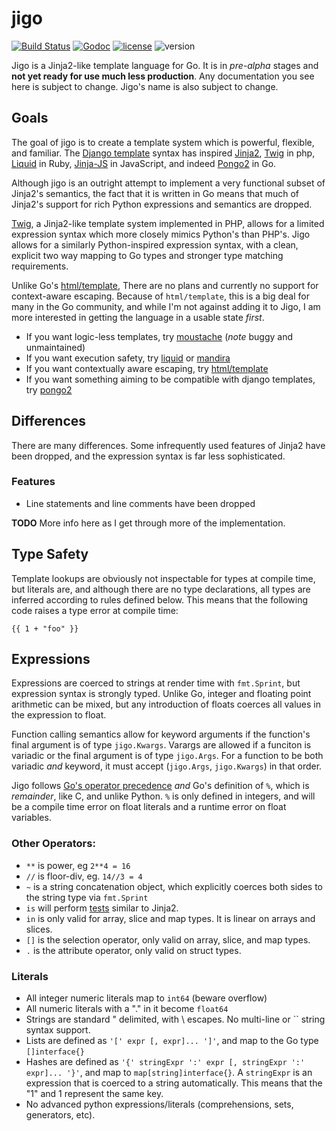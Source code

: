 # jigo

[![Build Status](https://drone.io/github.com/jmoiron/jigo/status.png)](https://drone.io/github.com/jmoiron/jigo/latest) [![Godoc](http://img.shields.io/badge/godoc-reference-blue.svg?style=flat)](https://godoc.org/github.com/jmoiron/jigo) [![license](http://img.shields.io/badge/license-MIT-red.svg?style=flat)](https://raw.githubusercontent.com/jmoiron/jigo/master/LICENSE) ![version](http://img.shields.io/badge/version-pre--α-4ECDC4.svg?style=flat)


Jigo is a Jinja2-like template language for Go.  It is in *pre-alpha* stages and **not
yet ready for use much less production**.  Any documentation you see here is subject
to change.  Jigo's name is also subject to change.

## Goals

The goal of jigo is to create a template system which is powerful, flexible, and
familiar.  The [Django template][django] syntax has inspired [Jinja2][jinja2], 
[Twig][twig] in php, [Liquid][liquid] in Ruby, [Jinja-JS][jinja-js] in JavaScript,
and indeed [Pongo2][pongo2] in Go.  

Although jigo is an outright attempt to implement a very functional subset of
Jinja2's semantics, the fact that it is written in Go means that much of Jinja2's
support for rich Python expressions and semantics are dropped.

[Twig][twig], a Jinja2-like template system implemented in PHP, allows for a limited
expression syntax which more closely mimics Python's than PHP's. Jigo allows for a
similarly Python-inspired expression syntax, with a clean, explicit two way mapping
to Go types and stronger type matching requirements.

Unlike Go's [html/template][htmltemplate], There are no plans and currently no support for 
context-aware escaping. Because of `html/template`, this is a big deal for many 
in the Go community, and while I'm not against adding it to Jigo, I am more interested
in  getting the language in a usable state *first*.

* If you want logic-less templates, try [moustache][moustache-go] (*note* buggy and unmaintained)
* If you want execution safety, try [liquid][liquid-go] or [mandira][mandira]
* If you want contextually aware escaping, try [html/template][htmltemplate]
* If you want something aiming to be compatible with django templates, try [pongo2][pongo2]

[django]: https://docs.djangoproject.com/en/dev/topics/templates/ "Django Templates"
[jinja2]: http://jinja.pocoo.org/docs/ "Jinja2 Templates"
[twig]: http://twig.sensiolabs.org/ "Twig"
[liquid]: http://liquidmarkup.org/ "Liquid Markup"
[jinja-js]: https://github.com/sstur/jinja-js "Jinja-js"
[pongo2]: https://github.com/flosch/pongo2 "Pongo2 Templates"
[moustache-go]: https://github.com/hoisie/mustache "Mustache"
[liquid-go]: https://github.com/karlseguin/liquid "Liquid"
[mandira]: https://jmoiron.github.io/mandira/ "Mandira"
[htmltemplate]: https://golang.org/pkg/html/template "html/template"


## Differences

There are many differences.  Some infrequently used features of Jinja2 have
been dropped, and the expression syntax is far less sophisticated.

### Features

* Line statements and line comments have been dropped

**TODO** More info here as I get through more of the implementation.

## Type Safety

Template lookups are obviously not inspectable for types at compile time, but literals
are, and although there are no type declarations, all types are inferred according to
rules defined below.  This means that the following code raises a type error at compile
time:

```jinja
{{ 1 + "foo" }}
```

## Expressions

Expressions are coerced to strings at render time with `fmt.Sprint`, but
expression syntax is strongly typed.  Unlike Go, integer and floating point
arithmetic can be mixed, but any introduction of floats coerces all values
in the expression to float.  

Function calling semantics allow for keyword arguments if the function's final
argument is of type `jigo.Kwargs`.  Varargs are allowed if a funciton is variadic
or the final argument is of type `jigo.Args`.  For a function to be both
variadic *and* keyword, it must accept (`jigo.Args`, `jigo.Kwargs`) in that order.

Jigo follows [Go's operator precedence](http://golang.org/ref/spec#Operator_precedence)
*and* Go's definition of `%`, which is *remainder*, like C, and unlike
Python.  `%` is only defined in integers, and will be a compile time error on
float literals and a runtime error on float variables.

### Other Operators:

* `**` is power, eg `2**4 = 16`
* `//` is floor-div, eg. `14//3 = 4`
* `~` is a string concatenation object, which explicitly coerces both sides to
  the string type via `fmt.Sprint`
* `is` will perform [tests]() similar to Jinja2.
* `in` is only valid for array, slice and map types.  It is linear on arrays and slices.
* `[]` is the selection operator, only valid on array, slice, and map types.
* `.` is the attribute operator, only valid on struct types.

### Literals

* All integer numeric literals map to `int64` (beware overflow)
* All numeric literals with a "." in it become `float64`
* Strings are standard " delimited, with \\ escapes.  No multi-line or \`\` 
  string syntax support.
* Lists are defined as `'[' expr [, expr]... ']'`, and map to the Go type `[]interface{}`
* Hashes are defined as `'{' stringExpr ':' expr [, stringExpr ':' expr]... '}'`,
  and map to `map[string]interface{}`.  A `stringExpr` is an expression that is
  coerced to a string automatically.  This means that the "1" and 1 represent the
  same key.
* No advanced python expressions/literals (comprehensions, sets, generators, etc).

